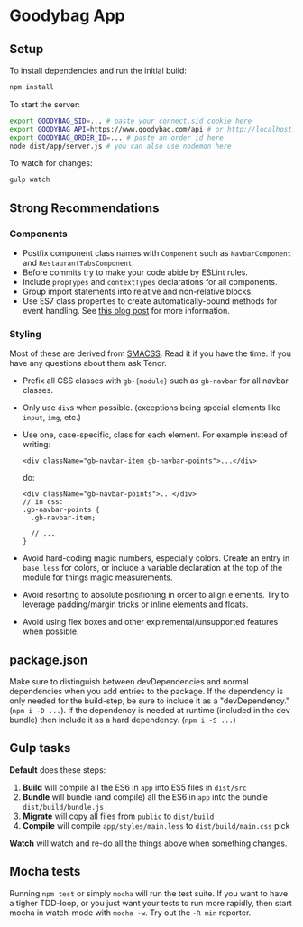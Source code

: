Goodybag App
============

Setup
-----

To install dependencies and run the initial build:

```bash
npm install
```

To start the server:

```bash
export GOODYBAG_SID=... # paste your connect.sid cookie here
export GOODYBAG_API=https://www.goodybag.com/api # or http://localhost:3000/api
export GOODYBAG_ORDER_ID=... # paste an order id here
node dist/app/server.js # you can also use nodemon here
```

To watch for changes:

```sh
gulp watch
```

Strong Recommendations
----------------------

### Components

- Postfix component class names with `Component` such as `NavbarComponent` and
  `RestaurantTabsComponent`.
- Before commits try to make your code abide by ESLint rules.
- Include `propTypes` and `contextTypes` declarations for all components.
- Group import statements into relative and non-relative blocks.
- Use ES7 class properties to create automatically-bound methods for event
  handling. See [this blog post](http://facebook.github.io/react/blog/2015/01/27/react-v0.13.0-beta-1.html#es6-classes)
  for more information.

### Styling

Most of these are derived from [SMACSS](https://smacss.com/book). Read it if
you have the time. If you have any questions about them ask Tenor.

- Prefix all CSS classes with `gb-{module}` such as `gb-navbar` for all navbar
  classes.
- Only use `div`s when possible. (exceptions being special elements like `input`, `img`, etc.)
- Use one, case-specific, class for each element. For example instead of
  writing:

  ```
  <div className="gb-navbar-item gb-navbar-points">...</div>
  ```

  do:
    
  ```
  <div className="gb-navbar-points">...</div>
  // in css:
  .gb-navbar-points {
    .gb-navbar-item;

    // ...
  }
  ```
- Avoid hard-coding magic numbers, especially colors. Create an entry in
  `base.less` for colors, or include a variable declaration at the top of the
  module for things magic measurements. 
- Avoid resorting to absolute positioning in order to align elements. Try to
  leverage padding/margin tricks or inline elements and floats.
- Avoid using flex boxes and other expiremental/unsupported features when
  possible.

package.json
------------

Make sure to distinguish between devDependencies and normal dependencies when
you add entries to the package. If the dependency is only needed for the
build-step, be sure to include it as a "devDependency." (`npm i -D ...`). If
the dependency is needed at runtime (included in the dev bundle) then include
it as a hard dependency. (`npm i -S ...`)

Gulp tasks
----------

**Default** does these steps:

1. **Build** will compile all the ES6 in `app` into ES5 files in `dist/src`
2. **Bundle** will bundle (and compile) all the ES6 in `app` into the bundle
   `dist/build/bundle.js`
3. **Migrate** will copy all files from `public` to `dist/build`
4. **Compile** will compile `app/styles/main.less` to `dist/build/main.css`
pick

**Watch** will watch and re-do all the things above when something changes.

Mocha tests
-----------

Running `npm test` or simply `mocha` will run the test suite. If you want to
have a tigher TDD-loop, or you just want your tests to run more rapidly, then
start mocha in watch-mode with `mocha -w`. Try out the `-R min` reporter.
